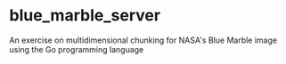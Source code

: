 # blue_marble_server
An exercise on multidimensional chunking for NASA's Blue Marble image using the Go programming language
